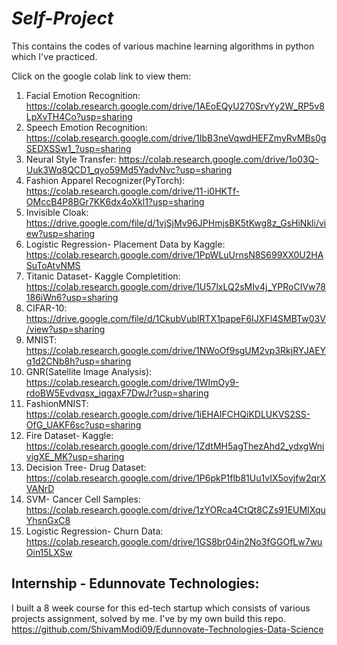 # _Self-Project_

This contains the codes of various machine learning algorithms in python which I've practiced.

Click on the google colab link to view them:

1) Facial Emotion Recognition: https://colab.research.google.com/drive/1AEoEQyU270SrvYy2W_RP5v8LpXvTH4Co?usp=sharing
2) Speech Emotion Recognition: https://colab.research.google.com/drive/1IbB3neVqwdHEFZmyRvMBs0gSEDXSSw1_?usp=sharing
3) Neural Style Transfer: https://colab.research.google.com/drive/1o03Q-Uuk3Wq8QCD1_qyo59Md5YadvNvc?usp=sharing
4) Fashion Apparel Recognizer(PyTorch): https://colab.research.google.com/drive/11-i0HKTf-OMccB4P8BGr7KK6dx4oXkl1?usp=sharing
5) Invisible Cloak: https://drive.google.com/file/d/1vjSjMv96JPHmjsBK5tKwg8z_GsHiNkli/view?usp=sharing
6) Logistic Regression- Placement Data by Kaggle: https://colab.research.google.com/drive/1PpWLuUrnsN8S699XX0U2HASuToAtvNMS
7) Titanic Dataset- Kaggle Completition: https://colab.research.google.com/drive/1U57lxLQ2sMIv4j_YPRoCIVw78186iWn6?usp=sharing
8) CIFAR-10: https://drive.google.com/file/d/1CkubVubIRTX1papeF6IJXFl4SMBTw03V/view?usp=sharing
9) MNIST: https://colab.research.google.com/drive/1NWoOf9sgUM2vp3RkjRYJAEYg1d2CNb8h?usp=sharing
10) GNR(Satellite Image Analysis): https://colab.research.google.com/drive/1WImOy9-rdoBW5Evdvqsx_iqgaxF7DwJr?usp=sharing
11) FashionMNIST: https://colab.research.google.com/drive/1iEHAIFCHQiKDLUKVS2SS-OfG_UAKF6sc?usp=sharing 
12) Fire Dataset- Kaggle: https://colab.research.google.com/drive/1ZdtMH5agThezAhd2_ydxgWnivigXE_MK?usp=sharing
13) Decision Tree- Drug Dataset: https://colab.research.google.com/drive/1P6pkP1flb81Uu1vIX5ovjfw2qrXVANrD
14) SVM- Cancer Cell Samples: https://colab.research.google.com/drive/1zYORca4CtQt8CZs91EUMIXquYhsnGxC8
15) Logistic Regression- Churn Data: https://colab.research.google.com/drive/1GS8br04in2No3fGGOfLw7wuOin15LXSw

## Internship - Edunnovate Technologies:
I built a 8 week course for this ed-tech startup which consists of various projects assignment, solved by me. I've by my own build this repo.
https://github.com/ShivamModi09/Edunnovate-Technologies-Data-Science
